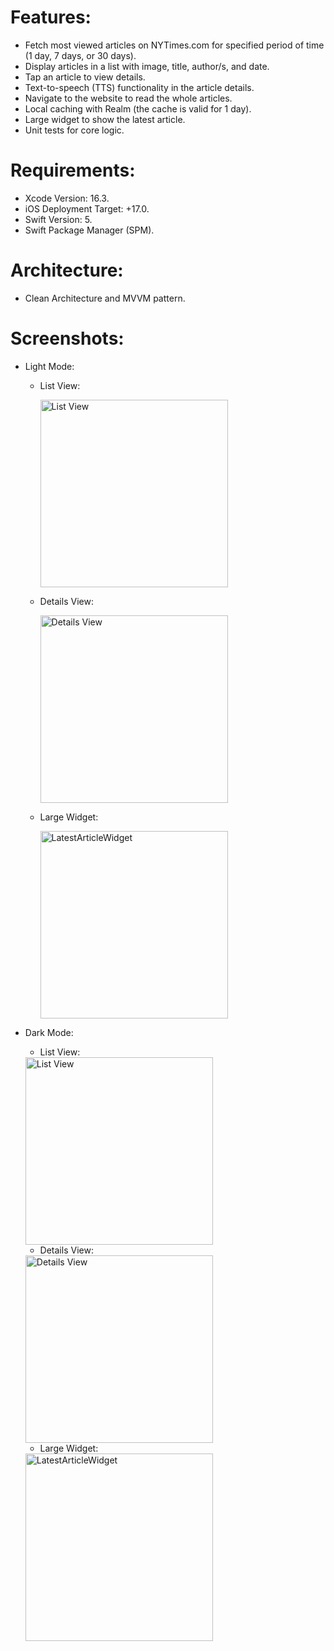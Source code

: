 # Features:
  - Fetch most viewed articles on NYTimes.com for specified period of time (1 day, 7 days, or 30 days).
  - Display articles in a list with image, title, author/s, and date.
  - Tap an article to view details.
  - Text-to-speech (TTS) functionality in the article details.
  - Navigate to the website to read the whole articles.
  - Local caching with Realm (the cache is valid for 1 day).
  - Large widget to show the latest article.
  - Unit tests for core logic.

# Requirements:
  - Xcode Version: 16.3.
  - iOS Deployment Target: +17.0.
  - Swift Version: 5.
  - Swift Package Manager (SPM).

# Architecture:
  - Clean Architecture and MVVM pattern.

# Screenshots:
* Light Mode:
  - List View:
    
    <img src="NYTimes/Assets.xcassets/OutputScreenshots/ListView.imageset/ListView.png" alt="List View" width="300"/>

  - Details View:
  
    <img src="NYTimes/Assets.xcassets/OutputScreenshots/DetailsView.imageset/DetailsView.png" alt="Details View" width="300"/>

    
  - Large Widget:
  
    <img src="NYTimesWidget/Assets.xcassets/Screenshots/LatestArticleWidget.imageset/LatestArticleWidget.png" alt="LatestArticleWidget" width="300"/>

 * Dark Mode:
    - List View:
    
    <img src="NYTimes/Assets.xcassets/OutputScreenshots/ListView_DarkMode.imageset/ListView_DarkMode.png" alt="List View" width="300"/>

    - Details View:
  
    <img src="NYTimes/Assets.xcassets/OutputScreenshots/DetailsView_DarkMode.imageset/DetailsView_DarkMode.png" alt="Details View" width="300"/>

    - Large Widget:
  
    <img src="NYTimesWidget/Assets.xcassets/Screenshots/LatestArticleWidget_DarkMode.imageset/LatestArticleWidget_DarkMode.png" alt="LatestArticleWidget" width="300"/>


